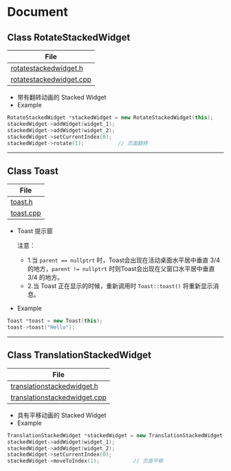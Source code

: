 # Document
## Class RotateStackedWidget
| File |
| ---- |
| [rotatestackedwidget.h](./src/customWidgets/rotatestackedwidget.h) |
| [rotatestackedwidget.cpp](./src/customWidgets/rotatestackedwidget.cpp) |

* 带有翻转动画的 Stacked Widget
* Example
```cpp
RotateStackedWidget *stackedWidget = new RotateStackedWidget(this);
stackedWidget->addWidget(widget_1);
stackedWidget->addWidget(widget_2);
stackedWidget->setCurrentIndex(0);
stackedWidget->rotate(1);           // 页面翻转
```
-----
## Class Toast
| File |
| ---- |
| [toast.h](./src/customWidgets/toast.h) |
| [toast.cpp](./src/customWidgets/toast.cpp) |

* Toast 提示窗

    注意：
    * 1.当 `parent == nullptrt` 时，Toast会出现在活动桌面水平居中垂直 3/4 的地方，`parent != nullptrt` 时则Toast会出现在父窗口水平居中垂直 3/4 的地方。
    * 2.当 Toast 正在显示的时候，重新调用时 `Toast::toast()` 将重新显示消息。
* Example
```cpp
Toast *toast = new Toast(this);
toast->toast("Hello");
```
-----
## Class TranslationStackedWidget
| File |
| ---- |
| [translationstackedwidget.h](./src/customWidgets/translationstackedwidget.h) |
| [translationstackedwidget.cpp](./src/customWidgets/translationstackedwidget.cpp) |

* 具有平移动画的 Stacked Widget
* Example
```cpp
TranslationStackedWidget *stackedWidget = new TranslationStackedWidget(this);
stackedWidget->addWidget(widget_1);
stackedWidget->addWidget(widget_2);
stackedWidget->setCurrentIndex(0);
stackedWidget->moveToIndex(1);           // 页面平移
```